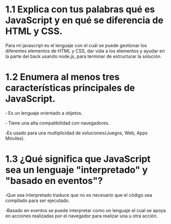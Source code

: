 # 1.1 Explica con tus palabras qué es JavaScript y en qué se diferencia de HTML y CSS.
Para mí javascript es el lenguaje con el cuál se puede gestionar los diferentes elementos de HTML y CSS, dar vida a los elementos y ayudar en la parte del back usando node.js, para terminar de estructurar la solución.
# 1.2 Enumera al menos tres características principales de JavaScript.
▫️ Es un lenguaje orientado a objetos.

▫️ Tiene una alta compatibilidad con navegadores.

▫️Es usado para una multiplicidad de soluciones(Juegos, Web, Apps Móviles).

# 1.3 ¿Qué significa que JavaScript sea un lenguaje "interpretado" y "basado en eventos"?
▫️Que sea interpretado traduce que no es necesario que el código sea compilado para ser ejecutado.

▫️Basado en eventos se puede interpretar como un lenguaje el cual se apoya en acciones realizadas por el navegador para realizar una u otra acción.
